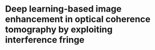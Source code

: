 # Deep learning-based image enhancement in optical coherence tomography by exploiting interference fringe
